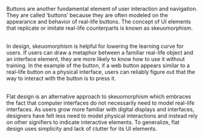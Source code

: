 Buttons are another fundamental element of user interaction and navigation. They are called ‘buttons’ because they are often modeled on the appearance and behavior of real-life buttons. The concept of UI elements that replicate or imitate real-life counterparts is known as skeuomorphism.<br><br>

In design, skeuomorphism is helpful for lowering the learning curve for users. If users can draw a metaphor between a familiar real-life object and an interface element, they are more likely to know how to use it without training. In the example of the button, if a web button appears similar to a real-life button on a physical interface, users can reliably figure out that the way to interact with the button is to press it.<br><br>

Flat design is an alternative approach to skeuomorphism which embraces the fact that computer interfaces do not necessarily need to model real-life interfaces. As users grow more familiar with digital displays and interfaces, designers have felt less need to model physical interactions and instead rely on other signifiers to indicate interactive elements. To generalize, flat design uses simplicity and lack of clutter for its UI elements.<br><br>